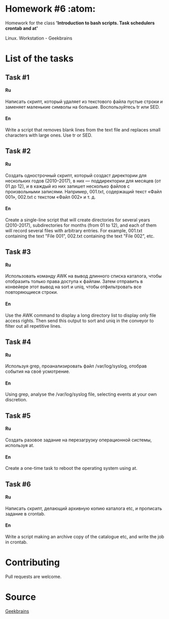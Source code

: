 # Homework #6 :atom:

Homework for the class **'Introduction to bash scripts. Task schedulers crontab and at'**

Linux. Workstation - Geekbrains

# List of the tasks

## Task #1

#### Ru

Написать скрипт, который удаляет из текстового файла пустые строки и заменяет маленькие символы на большие. 
Воспользуйтесь tr или SED.

#### En

Write a script that removes blank lines from the text file and replaces small characters with large ones. 
Use tr or SED.

## Task #2

#### Ru

Создать однострочный скрипт, который создаст директории для нескольких годов (2010–2017), в них — поддиректории для месяцев (от 01 до 12), и в каждый из них запишет несколько файлов с произвольными записями. 
Например, 001.txt, содержащий текст «Файл 001», 002.txt с текстом «Файл 002» и т. д.

#### En

Create a single-line script that will create directories for several years (2010-2017), subdirectories for months (from 01 to 12), and each of them will record several files with arbitrary entries. 
For example, 001.txt containing the text "File 001", 002.txt containing the text "File 002", etc.

## Task #3

#### Ru

Использовать команду AWK на вывод длинного списка каталога, чтобы отобразить только права доступа к файлам. 
Затем отправить в конвейере этот вывод на sort и uniq, чтобы отфильтровать все повторяющиеся строки.

#### En

Use the AWK command to display a long directory list to display only file access rights. 
Then send this output to sort and uniq in the conveyor to filter out all repetitive lines.

## Task #4

#### Ru

Используя grep, проанализировать файл /var/log/syslog, отобрав события на своё усмотрение.

#### En

Using grep, analyse the /var/log/syslog file, selecting events at your own discretion.

## Task #5

#### Ru

Создать разовое задание на перезагрузку операционной системы, используя at.

#### En

Create a one-time task to reboot the operating system using at.

## Task #6

#### Ru

Написать скрипт, делающий архивную копию каталога etc, и прописать задание в crontab.

#### En

Write a script making an archive copy of the catalogue etc, and write the job in crontab.

# Contributing

Pull requests are welcome.

# Source

[Geekbrains](https://geekbrains.ru)
